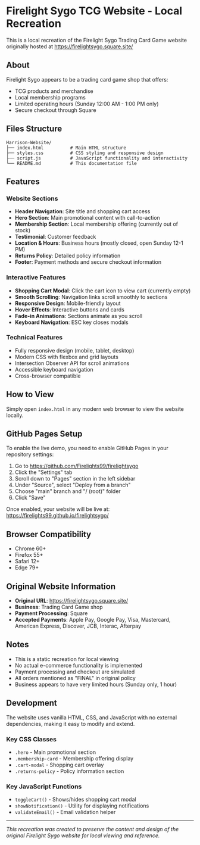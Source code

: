 # Firelight Sygo TCG Website - Local Recreation

This is a local recreation of the Firelight Sygo Trading Card Game website originally hosted at https://firelightsygo.square.site/

## About

Firelight Sygo appears to be a trading card game shop that offers:
- TCG products and merchandise
- Local membership programs
- Limited operating hours (Sunday 12:00 AM - 1:00 PM only)
- Secure checkout through Square

## Files Structure

```
Harrison-Website/
├── index.html          # Main HTML structure
├── styles.css          # CSS styling and responsive design
├── script.js           # JavaScript functionality and interactivity
└── README.md           # This documentation file
```

## Features

### Website Sections
- **Header Navigation**: Site title and shopping cart access
- **Hero Section**: Main promotional content with call-to-action
- **Membership Section**: Local membership offering (currently out of stock)
- **Testimonial**: Customer feedback
- **Location & Hours**: Business hours (mostly closed, open Sunday 12-1 PM)
- **Returns Policy**: Detailed policy information
- **Footer**: Payment methods and secure checkout information

### Interactive Features
- **Shopping Cart Modal**: Click the cart icon to view cart (currently empty)
- **Smooth Scrolling**: Navigation links scroll smoothly to sections
- **Responsive Design**: Mobile-friendly layout
- **Hover Effects**: Interactive buttons and cards
- **Fade-in Animations**: Sections animate as you scroll
- **Keyboard Navigation**: ESC key closes modals

### Technical Features
- Fully responsive design (mobile, tablet, desktop)
- Modern CSS with flexbox and grid layouts
- Intersection Observer API for scroll animations
- Accessible keyboard navigation
- Cross-browser compatible

## How to View

Simply open `index.html` in any modern web browser to view the website locally.

## GitHub Pages Setup

To enable the live demo, you need to enable GitHub Pages in your repository settings:

1. Go to https://github.com/Firelights99/firelightsygo
2. Click the "Settings" tab
3. Scroll down to "Pages" section in the left sidebar
4. Under "Source", select "Deploy from a branch"
5. Choose "main" branch and "/ (root)" folder
6. Click "Save"

Once enabled, your website will be live at: https://firelights99.github.io/firelightsygo/

## Browser Compatibility

- Chrome 60+
- Firefox 55+
- Safari 12+
- Edge 79+

## Original Website Information

- **Original URL**: https://firelightsygo.square.site/
- **Business**: Trading Card Game shop
- **Payment Processing**: Square
- **Accepted Payments**: Apple Pay, Google Pay, Visa, Mastercard, American Express, Discover, JCB, Interac, Afterpay

## Notes

- This is a static recreation for local viewing
- No actual e-commerce functionality is implemented
- Payment processing and checkout are simulated
- All orders mentioned as "FINAL" in original policy
- Business appears to have very limited hours (Sunday only, 1 hour)

## Development

The website uses vanilla HTML, CSS, and JavaScript with no external dependencies, making it easy to modify and extend.

### Key CSS Classes
- `.hero` - Main promotional section
- `.membership-card` - Membership offering display
- `.cart-modal` - Shopping cart overlay
- `.returns-policy` - Policy information section

### Key JavaScript Functions
- `toggleCart()` - Shows/hides shopping cart modal
- `showNotification()` - Utility for displaying notifications
- `validateEmail()` - Email validation helper

---

*This recreation was created to preserve the content and design of the original Firelight Sygo website for local viewing and reference.*
